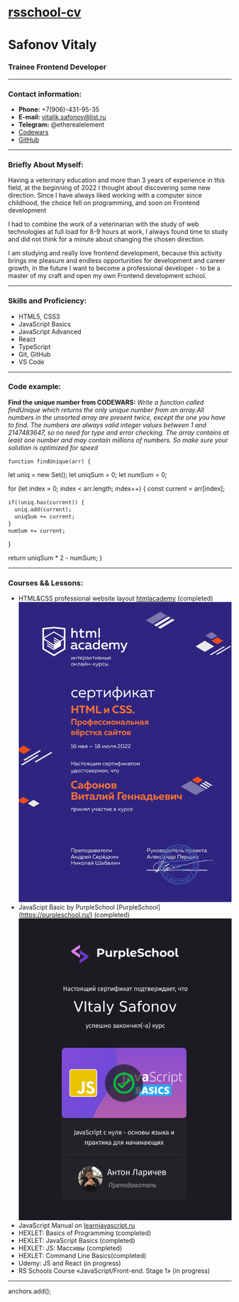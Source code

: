 
[rsschool-cv](https://github.com/etherealelement)
===========================================================

Safonov Vitaly
===============
### Trainee Frontend Developer

* * *

### Contact information:

* **Phone:** +7(906)-431-95-35 
* **E-mail:** vitalik.safonov@list.ru
* **Telegram:** @etherealelement 
* [Codewars](https://www.codewars.com/users/ethereal%20element)  
* [GitHub](https://github.com/etherealelement)
* * *

### Briefly About Myself:

Having a veterinary education and more than 3 years of experience in this field, at the beginning of 2022 I thought about discovering some new direction. Since I have always liked working with a computer since childhood, the choice fell on programming, and soon on Frontend development

I had to combine the work of a veterinarian with the study of web technologies at full load for 8-9 hours at work, I always found time to study and did not think for a minute about changing the chosen direction.

I am studying and really love frontend development, because this activity brings me pleasure and endless opportunities for development and career growth, in the future I want to become a professional developer - to be a master of my craft and open my own Frontend development school.
* * *

### Skills and Proficiency:

*   HTML5, CSS3
*   JavaScript Basics 
*   JavaScript Advanced
*   React
*   TypeScript
*   Git, GitHub
*   VS Code


* * *

### Code example:

**Find the unique number from CODEWARS:** _Write a function called findUnique which returns the only unique number from an array.All numbers in the unsorted array are present twice, except the one you have to find. The numbers are always valid integer values between 1 and 2147483647, so no need for type and error checking. The array contains at least one number and may contain millions of numbers. So make sure your solution is optimized for speed_

    function findUnique(arr) {
  let uniq = new Set();
  let uniqSum = 0;
  let numSum = 0;


  for (let index = 0; index < arr.length; index++) {
    const current = arr[index];

    if(!uniq.has(current)) {
      uniq.add(current);
      uniqSum += current;
    }
    numSum += current;
  }

  return uniqSum * 2 - numSum;
}
    

* * *

### Courses && Lessons:

*   HTML&CSS professional website layout [htmlacademy](https://htmlacademy.ru/study) (completed)  
    ![Certificate](/images/2045485_page-0001.jpg)  
*   JavaScipt Basic by PurpleSchool [PurpleSchool] (https://purpleschool.ru/) (completed)
    ![Certificate](/images/VItaly_Safonov_9.png)
*   JavaScript Manual on [learnjavascript.ru](https://learn.javascript.ru/) 
*   HEXLET: Basics of Programming (completed)
*   HEXLET: JavaScript Basics (completed)
*   HEXLET: JS: Массивы (completed)
*   HEXLET: Command Line Basics(completed)
*   Udemy: JS and React (in progress)
*   RS Schools Course «JavaScript/Front-end. Stage 1» (in progress)

* * *
anchors.add();